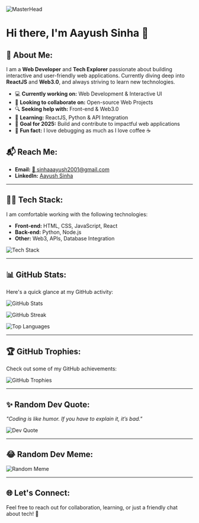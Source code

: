 ![MasterHead](https://www.digitalsolutionservices.com/img/services/website1.gif)
# Hi there, I'm Aayush Sinha 👋

## 🚀 About Me:
I am a **Web Developer** and **Tech Explorer** passionate about building interactive and user-friendly web applications. Currently diving deep into **ReactJS** and **Web3.0**, and always striving to learn new technologies.

- 💻 **Currently working on:** Web Development & Interactive UI
- 🤝 **Looking to collaborate on:** Open-source Web Projects
- 🔍 **Seeking help with:** Front-end & Web3.0
- 📖 **Learning:** ReactJS, Python & API Integration
- 🎯 **Goal for 2025:** Build and contribute to impactful web applications
- 🎉 **Fun fact:** I love debugging as much as I love coffee ☕

## 📬 Reach Me:
- **Email:** [📧 sinhaaayush2001@gmail.com](mailto:sinhaaayush2001@gmail.com)
- **LinkedIn:** [Aayush Sinha](https://www.linkedin.com/in/aayush-sinha-1a1a4b1a5/)

---

## 🧑‍💻 Tech Stack:

I am comfortable working with the following technologies:

- **Front-end:** HTML, CSS, JavaScript, React
- **Back-end:** Python, Node.js
- **Other:** Web3, APIs, Database Integration

![Tech Stack](https://skillicons.dev/icons?i=html,css,js,react,python)

---

## 📊 GitHub Stats:

Here's a quick glance at my GitHub activity:

![GitHub Stats](https://github-readme-stats.vercel.app/api?username=Aayushsinha09&theme=tokyonight&hide_border=false&include_all_commits=true&count_private=false)

![GitHub Streak](https://github-readme-streak-stats.herokuapp.com/?user=Aayushsinha09&theme=tokyonight&hide_border=false&fire=FF4500&stroke=50&hide_border=false)

![Top Languages](https://github-readme-stats.vercel.app/api/top-langs/?username=Aayushsinha&theme=tokyonight&hide_border=false&include_all_commits=true&count_private=false&layout=compact)

---

## 🏆 GitHub Trophies:

Check out some of my GitHub achievements:

![GitHub Trophies](https://github-profile-trophy.vercel.app/?username=Aayushsinha09&theme=radical&no-frame=false&no-bg=true&margin-w=4)

---

## ✨ Random Dev Quote:

_"Coding is like humor. If you have to explain it, it’s bad."_

![Dev Quote](https://quotes-github-readme.vercel.app/api?type=horizontal&theme=tokyonight)

---

## 😂 Random Dev Meme:

![Random Meme](https://random-memer.herokuapp.com/)

---

## 🌐 Let's Connect:
Feel free to reach out for collaboration, learning, or just a friendly chat about tech! 🌟
